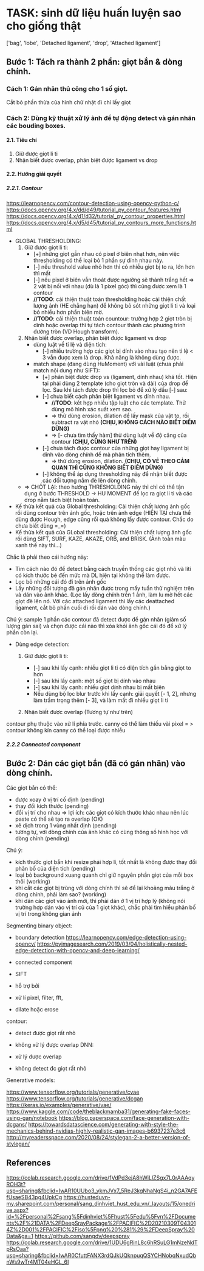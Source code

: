 # TASK: sinh dữ liệu huấn luyện sao cho giống thật

['bag', 'lobe', 'Detached ligament', 'drop', 'Attached ligament']

## Bước 1: Tách ra thành 2 phần: giọt bắn & dòng chính.

### Cách 1: Gán nhãn thủ công cho 1 số giọt.

Cắt bỏ phần thừa của hình chữ nhật đi chỉ lấy giọt

### Cách 2: Dùng kỹ thuật xử lý ảnh để tự động detect và gán nhãn các bouding boxes.

#### 2.1. Tiêu chí
 
1. Giữ được giọt li ti
2. Nhận biết được overlap, phân biệt được ligament vs drop

#### 2.2. Hướng giải quyết

##### 2.2.1. Contour

https://learnopencv.com/contour-detection-using-opencv-python-c/
https://docs.opencv.org/4.x/dd/d49/tutorial_py_contour_features.html
https://docs.opencv.org/4.x/d1/d32/tutorial_py_contour_properties.html
https://docs.opencv.org/4.x/d5/d45/tutorial_py_contours_more_functions.html

* GLOBAL THRESHOLDING:
  1. Giữ được giọt li ti: 
     * [+] những giọt gần nhau có pixel ở biên nhạt hơn, nên việc thresholding có thể loại bỏ 1 phần sự dính nhau này.
     * [-] nếu threshold value nhỏ hơn thì có nhiều giọt bị to ra, lớn hơn thì mất
     * [-] nếu pixel ở biên vẫn thoát được ngưỡng sẽ thành trắng hết => 2 vật bị nối với nhau (dù là 1 pixel góc) thì cũng được xem là 1 contour
     * **//TODO**: cải thiện thuật toán thresholding hoặc cải thiện chất lượng ảnh (HE chẳng hạn) để không bỏ sót những giọt li ti và loại bỏ nhiều hơn phần biên mờ.
     * **//TODO**: cải thiện thuật toán countour: trường hợp 2 giọt tròn bị dính hoặc overlap thì tự tách contour thành các phương trình đường tròn (VD Hough transform). 
  2. Nhận biết được overlap, phân biệt được ligament vs drop
     * dùng luật về tỉ lệ và diện tích: 
       * [-] nhiều trường hợp các giọt bị dính vào nhau tạo nên tỉ lệ < 3 vẫn được xem là drop. Khả năng là không dùng được.
     * match shape (đang dùng HuMoment) với vài luật (chưa phải match nội dung như SIFT): 
       * [+] phân biệt được drop vs (ligament, dính nhau) khá tốt. Hiện tại phải dùng 2 template (cho giọt tròn và dài) của drop để lọc. Sau khi tách được drop thì lọc bỏ để xử lý dấu [-] sau:
       * [-] chưa biết cách phân biệt ligament vs dính nhau.
         * **//TODO**: kết hợp nhiều tập luật cho các template. Thử dùng mô hình xác suất xem sao.
         * => thử dùng erosion, dilation để lấy mask của vật to, rồi subtract ra vật nhỏ **(CHỊU, KHÔNG CÁCH NÀO BIẾT DIỂM DỪNG)** 
         * => [- chưa tìm thấy hàm] thử dùng luật về độ căng của contour **(CHỊU, CŨNG NHƯ TRÊN)**
       * [-] chưa tách được contour của những giọt hay ligament bị dính vào dòng chính để mà phân tích thêm.
         * => thử dùng erosion, dilation. **(CHỊU, CÓ VẺ THEO CẢM QUAN THÌ CŨNG KHÔNG BIẾT ĐIỂM DỪNG)**
       * [-] không thể áp dụng thresholding này để nhận biết được các đối tượng nằm đè lên dòng chính.
  * => CHỐT LẠI: theo hướng THRESHOLDING này thỉ chỉ có thể tận dụng ở bước THRESHOLD -> HU MOMENT để lọc ra giọt li ti và các drop nằm tách biệt hoàn toàn. 
* Kế thừa kết quả của Global thresholding: Cải thiện chất lượng ảnh gốc rồi dùng contour trên ảnh gốc, hoặc trên ảnh edge (HIỆN TẠI chưa thể dùng được Hough, edge cũng rối quá không lấy được contour. Chắc do chưa biết dùng =_=)
* Kế thừa kết quả của GLobal thresholding: Cải thiện chất lượng ảnh gốc rồi dùng SIFT, SURF, KAZE, AKAZE, ORB, and BRISK. (Ảnh toàn màu xanh thế này thì...)

Chắc là phải theo cái hướng này:
- Tìm cách nào đó để detect bằng cách truyền thống các giọt nhỏ và liti có kích thước bé đến mức mà DL hiện tại không thể làm được.
- Lọc bỏ những cái đó đi trên ảnh gốc
- Lấy những đối tượng đã gán nhãn được trong mấy tuần thử nghiệm trên và dán vào ảnh khác. (Lọc lấy dòng chính trên 1 ảnh, làm lu mờ hết các giọt đè lên nó. Với các attached ligament thì lấy các deattached ligament, cắt bỏ phần cuối đi rồi dán vào dòng chính.) 
     
Chú ý: sample 1 phần các contour đã detect được để gán nhãn (giảm số lượng gán sai) và chọn được cái nào thì xóa khỏi ảnh gốc cái đó để xử lý phần còn lại.
      
 

* Dùng edge detection:
  1. Giữ được giọt li ti:
       - [-] sau khi lấy cạnh: nhiều giọt li ti có diện tích gần bằng giọt to hơn 
       - [-] sau khi lấy cạnh: một số giọt bị dính vào nhau
       - [-] sau khi lấy cạnh: nhiều giọt dính nhau bị mất biên
       - Nếu dùng bộ lọc blur trước khi lấy cạnh: giải quyết [- 1, 2], nhưng làm trầm trọng thêm [- 3], và làm mất đi nhiều giọt li ti
     
  2. Nhận biết được overlap (Tương tự như trên)
      
 
contour phụ thuộc vào xử lí phía trước.
canny có thể làm thiếu vài pixel = > contour không kín
canny có thể loại được nhiễu



   

##### 2.2.2 Connected component


## Bước 2: Dán các giọt bắn (đã có gán nhãn) vào dòng chính.
Các giọt bắn có thể:
* được xoay ở vị trí cố định (pending)
* thay đổi kích thước (pending)
* đổi vị trí cho nhau => lợi ích: các giọt có kích thước khác nhau nên lúc paste có thể sẽ tạo ra overlap (OK)
* xê dịch trong 1 vùng nhất định (pending)
* tương tự, với dòng chính của ảnh khác có cùng thông số hình học với dòng chính (pending)

Chú ý:
* kích thước giọt bắn khi resize phải hợp lí, tốt nhất là không được thay đổi phân bố của diện tích (pending)
* loại bỏ background xuang quanh chỉ giữ nguyên phần giọt của mỗi box thôi (working)
* khi cắt các giọt bị trùng với dòng chính thì sẽ để lại khoảng màu trắng ở dòng chính, phải làm sao? (working)
* khi dán các giọt vào ảnh mới, thì phải dán ở 1 vị trí hợp lý (không nói trường hợp dán vào vị trí cũ của 1 giọt khác), chắc phải tìm hiểu phân bố vị trí trong không gian ảnh






Segmenting binary object:
- boundary detection
https://learnopencv.com/edge-detection-using-opencv/
https://pyimagesearch.com/2019/03/04/holistically-nested-edge-detection-with-opencv-and-deep-learning/

- connected component
- SIFT

- hỗ trợ bởi
+ xử lí pixel, filter, fft,

+ dilate hoặc erose




contour:
+ detect được giọt rất nhỏ
- không xử lý được overlap
DNN:
+ xử lý được overlap
- không detect đc giọt rất nhỏ


Generative models:

https://www.tensorflow.org/tutorials/generative/cvae
https://www.tensorflow.org/tutorials/generative/dcgan
https://keras.io/examples/generative/vae/
https://www.kaggle.com/code/theblackmamba31/generating-fake-faces-using-gan/notebook
https://blog.paperspace.com/face-generation-with-dcgans/
https://towardsdatascience.com/generating-with-style-the-mechanics-behind-nvidias-highly-realistic-gan-images-b6937237e3c6
http://myreadersspace.com/2020/08/24/stylegan-2-a-better-version-of-stylegan/

## References

https://colab.research.google.com/drive/1VdPd3ejA8hWiLlZSgx7L0rAAAqyROH3t?usp=sharing&fbclid=IwAR10UUbo3_ykmJVx7_5ReJ3kgNhaNgS4i_n2GA7AFEfUsaeSB43pg4UpkCg
https://husteduvn-my.sharepoint.com/personal/sang_dinhviet_hust_edu_vn/_layouts/15/onedrive.aspx?id=%2Fpersonal%2Fsang%5Fdinhviet%5Fhust%5Fedu%5Fvn%2FDocuments%2F%21DATA%2FDeepSrayPackage%2FPACIFIC%2D20210309T043014Z%2D001%2FPACIFIC%2Fiso%5Fpng%20%281%29%2FDeepSpray%20Data&ga=1
https://github.com/sangdv/deepspray
https://colab.research.google.com/drive/1UDU6gRinL8c6hRSuLG1mNzeNdTpRsOaa?usp=sharing&fbclid=IwAR0CfuttFANX3rdQJkUQknpuqQSYCHNobqNxudQbnWs9wTr4MT04eHGL_6I